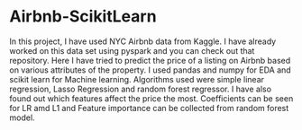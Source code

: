 # Airbnb-ScikitLearn
In this project, I have used NYC Airbnb data from Kaggle. I have already worked on this data set using pyspark and you can check out that repository.
Here I have tried to predict the price of a listing on Airbnb based on various attributes of the property.
I used pandas and numpy for EDA and scikit learn for Machine learning.
Algorithms used were simple linear regression, Lasso Regression and random forest regressor. 
I have also found out which features affect the price the most. Coefficients can be seen for LR amd L1 and Feature importance can be collected from random forest model.
